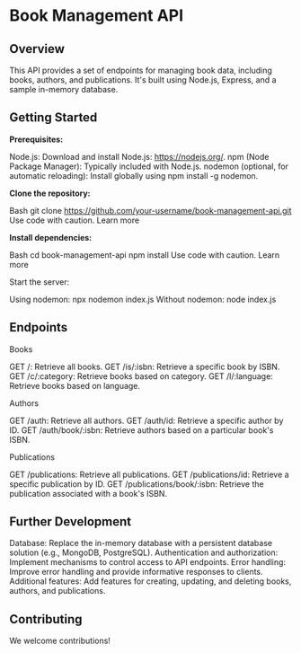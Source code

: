 # Book Management API

## Overview

This API provides a set of endpoints for managing book data, including books, authors, and publications. It's built using Node.js, Express, and a sample in-memory database.

## Getting Started

**Prerequisites:**

Node.js: Download and install Node.js: https://nodejs.org/.
npm (Node Package Manager): Typically included with Node.js.
nodemon (optional, for automatic reloading): Install globally using npm install -g nodemon.

**Clone the repository:**

Bash
git clone https://github.com/your-username/book-management-api.git
Use code with caution. Learn more

**Install dependencies:**

Bash
cd book-management-api
npm install
Use code with caution. Learn more

Start the server:

Using nodemon: npx nodemon index.js
Without nodemon: node index.js

## Endpoints

Books

GET /: Retrieve all books.
GET /is/:isbn: Retrieve a specific book by ISBN.
GET /c/:category: Retrieve books based on category.
GET /l/:language: Retrieve books based on language.

Authors

GET /auth: Retrieve all authors.
GET /auth/id: Retrieve a specific author by ID.
GET /auth/book/:isbn: Retrieve authors based on a particular book's ISBN.

Publications

GET /publications: Retrieve all publications.
GET /publications/id: Retrieve a specific publication by ID.
GET /publications/book/:isbn: Retrieve the publication associated with a book's ISBN.
## Further Development

Database: Replace the in-memory database with a persistent database solution (e.g., MongoDB, PostgreSQL).
Authentication and authorization: Implement mechanisms to control access to API endpoints.
Error handling: Improve error handling and provide informative responses to clients.
Additional features: Add features for creating, updating, and deleting books, authors, and publications.

## Contributing

We welcome contributions!
